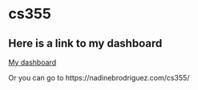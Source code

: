 # cs355

## Here is a link to my dashboard
<a href="https://nadinebrodriguez.com/cs355/">My dashboard</a>
<p>Or you can go to https://nadinebrodriguez.com/cs355/</p>
